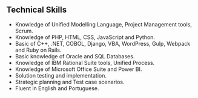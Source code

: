 ## Technical Skills
-	Knowledge of Unified Modelling Language, Project Management tools, Scrum.
-	Knowledge of PHP, HTML, CSS, JavaScript and Python.
-	Basic of C++, .NET, COBOL, Django, VBA, WordPress, Gulp, Webpack and Ruby on Rails.
-	Basic knowledge of Oracle and SQL Databases.
-	Knowledge of IBM Rational Suite tools, Unified Process.
-	Knowledge of Microsoft Office Suite and Power BI.
-	Solution testing and implementation.
-	Strategic planning and Test case scenarios.
-	Fluent in English and Portuguese.
